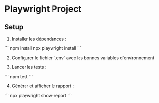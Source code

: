 # Playwright Project

## Setup

1. Installer les dépendances :

\`\`\`
npm install
npx playwright install
\`\`\`

2. Configurer le fichier \`.env\` avec les bonnes variables d'environnement

3. Lancer les tests :

\`\`\`
npm test
\`\`\`

4. Générer et afficher le rapport :

\`\`\`
npx playwright show-report
\`\`\`
